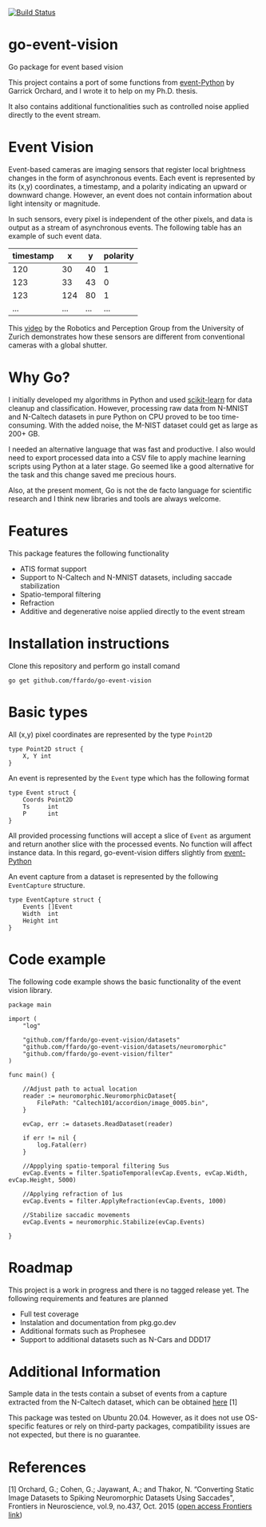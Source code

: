 [![Build Status](https://ffardo.semaphoreci.com/badges/go-event-vision/branches/master.svg?style=shields)](https://ffardo.semaphoreci.com/projects/go-event-vision)

# go-event-vision
Go package for event based vision

This project contains a port of some functions from [event-Python](https://github.com/gorchard/event-Python) by Garrick Orchard, and I wrote it to help on my Ph.D. thesis.

It also contains additional functionalities such as controlled noise applied directly to the event stream.

# Event Vision

Event-based cameras are imaging sensors that register local brightness changes in the form of asynchronous events. Each event is represented by its (x,y) coordinates, a timestamp, and a polarity indicating an upward or downward change. However, an event does not contain information about light intensity or magnitude.

In such sensors, every pixel is independent of the other pixels, and data is output as a stream of asynchronous events. The following table has an example of such event data.


| timestamp |  x | y | polarity |
|-----------|----|---|----------|
|    120    |  30| 40|     1    |
|    123    |  33| 43|     0    |
|    123    | 124| 80|     1    |
|    ...    | ...|...|    ...   |



This [video](https://www.youtube.com/watch?v=LauQ6LWTkxM) by the Robotics and Perception Group from the University of Zurich demonstrates how these sensors are different from conventional cameras with a global shutter.

# Why Go?

I initially developed my algorithms in Python and used [scikit-learn](https://scikit-learn.org/) for data cleanup and classification. However, processing raw data from N-MNIST and N-Caltech datasets in pure Python on CPU proved to be too time-consuming. With the added noise, the M-NIST dataset could get as large as 200+ GB.

I needed an alternative language that was fast and productive. I also would need to export processed data into a CSV file to apply machine learning scripts using Python at a later stage. Go seemed like a good alternative for the task and this change saved me precious hours.

Also, at the present moment, Go is not the de facto language for scientific research and I think new libraries and tools are always welcome.

# Features

This package features the following functionality

* ATIS format support
* Support to N-Caltech and N-MNIST datasets, including saccade stabilization
* Spatio-temporal filtering
* Refraction
* Additive and degenerative noise applied directly to the event stream

# Installation instructions

Clone this repository and perform go install comand
```
go get github.com/ffardo/go-event-vision
```

# Basic types

All (x,y) pixel coordinates are represented by the type ```Point2D```

```
type Point2D struct {
	X, Y int
}

```

An event is represented by the ```Event``` type which has the following format

```
type Event struct {
	Coords Point2D
	Ts     int
	P      int
}
```

All provided processing functions will accept a slice of ```Event``` as argument and return another slice with the processed events. No function will affect instance data. In this regard, go-event-vision differs slightly from [event-Python](https://github.com/gorchard/event-Python)

An event capture from a dataset is represented by the following ```EventCapture``` structure.

```
type EventCapture struct {
	Events []Event
	Width  int
	Height int
}
```

# Code example

The following code example shows the basic functionality of the event vision library.

```
package main

import (
	"log"

	"github.com/ffardo/go-event-vision/datasets"
	"github.com/ffardo/go-event-vision/datasets/neuromorphic"
	"github.com/ffardo/go-event-vision/filter"
)

func main() {

	//Adjust path to actual location
	reader := neuromorphic.NeuromorphicDataset{
		FilePath: "Caltech101/accordion/image_0005.bin",
	}

	evCap, err := datasets.ReadDataset(reader)

	if err != nil {
		log.Fatal(err)
	}

	//Appplying spatio-temporal filtering 5us
	evCap.Events = filter.SpatioTemporal(evCap.Events, evCap.Width, evCap.Height, 5000)

	//Applying refraction of 1us
	evCap.Events = filter.ApplyRefraction(evCap.Events, 1000)

	//Stabilize saccadic movements
	evCap.Events = neuromorphic.Stabilize(evCap.Events)

}
```

# Roadmap

This project is a work in progress and there is no tagged release yet. The following requirements and features are planned

* Full test coverage
* Instalation and documentation from pkg.go.dev
* Additional formats such as Prophesee
* Support to additional datasets such as N-Cars and DDD17


# Additional Information
Sample data in the tests contain a subset of events from a capture extracted from the N-Caltech dataset, which can be obtained  [here](https://www.garrickorchard.com/datasets/n-caltech101) [1]

This package was tested on Ubuntu 20.04. However, as it does not use OS-specific features or rely on third-party packages, compatibility issues are not expected, but there is no guarantee.

# References

[1] Orchard, G.; Cohen, G.; Jayawant, A.; and Thakor, N.  “Converting Static Image Datasets to Spiking Neuromorphic Datasets Using Saccades", Frontiers in Neuroscience, vol.9, no.437, Oct. 2015 ([open access Frontiers link](https://www.frontiersin.org/articles/10.3389/fnins.2015.00437/full))